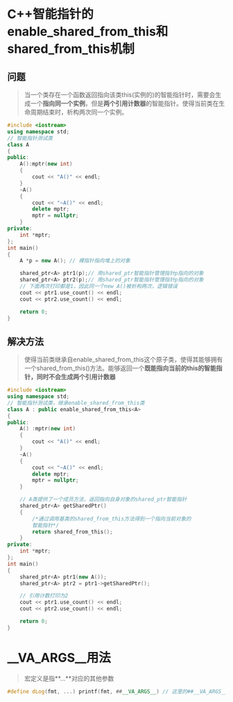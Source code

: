 # C++智能指针的enable_shared_from_this和shared_from_this机制

## 问题

> 当一个类存在一个函数返回指向该类this(实例的)的智能指针时，需要会生成一个**指向同一个实例**，但是**两个引用计数器**的智能指针。使得当前类在生命周期结束时，析构两次同一个实例。

```c++
#include <iostream>
using namespace std;
// 智能指针测试类
class A
{
public:
	A():mptr(new int) 
	{
		cout << "A()" << endl;
	}
	~A()
	{
		cout << "~A()" << endl;
		delete mptr; 
		mptr = nullptr;
	}
private:
	int *mptr;
};
int main()
{
	A *p = new A(); // 裸指针指向堆上的对象

	shared_ptr<A> ptr1(p);// 用shared_ptr智能指针管理指针p指向的对象
	shared_ptr<A> ptr2(p);// 用shared_ptr智能指针管理指针p指向的对象
	// 下面两次打印都是1，因此同一个new A()被析构两次，逻辑错误
	cout << ptr1.use_count() << endl; 
	cout << ptr2.use_count() << endl;

	return 0;
}
```

## 解决方法

> 使得当前类继承自enable_shared_from_this这个原子类，使得其能够拥有一个shared_from_this()方法。能够返回一个**既能指向当前的this的智能指针，同时不会生成两个引用计数器**

```c++
#include <iostream>
using namespace std;
// 智能指针测试类，继承enable_shared_from_this类
class A : public enable_shared_from_this<A>
{
public:
	A() :mptr(new int)
	{
		cout << "A()" << endl;
	}
	~A()
	{
		cout << "~A()" << endl;
		delete mptr;
		mptr = nullptr;
	}

	// A类提供了一个成员方法，返回指向自身对象的shared_ptr智能指针
	shared_ptr<A> getSharedPtr()
	{
		/*通过调用基类的shared_from_this方法得到一个指向当前对象的
		智能指针*/
		return shared_from_this();
	}
private:
	int *mptr;
};
int main()
{
	shared_ptr<A> ptr1(new A());
	shared_ptr<A> ptr2 = ptr1->getSharedPtr();

	// 引用计数打印为2
	cout << ptr1.use_count() << endl;
	cout << ptr2.use_count() << endl;

	return 0;
}
```

# __VA_ARGS__用法

> 宏定义是指**...**对应的其他参数

```c++
#define dLog(fmt, ...) printf(fmt, ##__VA_ARGS__) // 这里的##__VA_ARGS__就是...对应的其他参数
```


